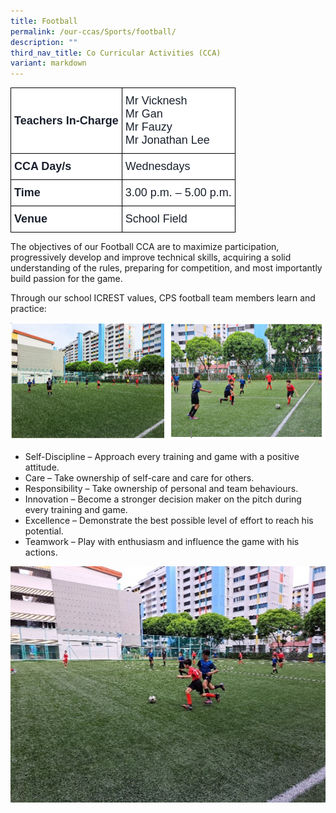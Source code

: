 ```yaml
---
title: Football
permalink: /our-ccas/Sports/football/
description: ""
third_nav_title: Co Curricular Activities (CCA)
variant: markdown
---
```

<style type="text/css">
.tg  {border-collapse:collapse;border-spacing:0;}
.tg td{border-color:black;border-style:solid;border-width:1px;font-family:Arial, sans-serif;font-size:14px;
  overflow:hidden;padding:10px 5px;word-break:normal;}
.tg th{border-color:black;border-style:solid;border-width:1px;font-family:Arial, sans-serif;font-size:14px;
  font-weight:normal;overflow:hidden;padding:10px 5px;word-break:normal;}
.tg .tg-via6{background-color:#FFF;color:#1A202C;font-size:18px;font-weight:bold;text-align:left;vertical-align:middle}
.tg .tg-l3od{background-color:#FFF;color:#1A202C;font-size:18px;text-align:left;vertical-align:middle}
</style>
<table class="tg">
<thead>
  <tr>
    <th class="tg-via6"><span style="font-weight:bold;color:#1A202C;background-color:#FFF">Teachers In-Charge</span></th>
    <th class="tg-l3od"><span style="font-weight:normal;color:#1A202C;background-color:#FFF">Mr Vicknesh</span><br><span style="font-weight:normal;color:#1A202C;background-color:#FFF">Mr Gan</span><br><span style="font-weight:normal;color:#1A202C;background-color:#FFF">Mr Fauzy</span><br><span style="font-weight:normal;color:#1A202C;background-color:#FFF">Mr Jonathan Lee</span></th>
  </tr>
</thead>
<tbody>
  <tr>
    <td class="tg-via6"><span style="font-weight:bold;color:#1A202C;background-color:#FFF">CCA Day/s</span></td>
    <td class="tg-l3od"><span style="color:#1A202C;background-color:#FFF">Wednesdays </span></td>
  </tr>
  <tr>
    <td class="tg-via6"><span style="font-weight:bold;color:#1A202C;background-color:#FFF">Time</span></td>
    <td class="tg-l3od"><span style="color:#1A202C;background-color:#FFF">3.00 p.m. – 5.00 p.m.</span></td>
  </tr>
  <tr>
    <td class="tg-via6"><span style="font-weight:bold;color:#1A202C;background-color:#FFF">Venue</span></td>
    <td class="tg-l3od"><span style="color:#1A202C;background-color:#FFF">School Field</span></td>
  </tr>
</tbody>
</table>
	
The objectives of our Football CCA are to maximize participation, progressively develop and improve technical skills, acquiring a solid understanding of the rules, preparing for competition, and most importantly build passion for the game. 

Through our school ICREST values, CPS football team members learn and practice:

![](/images/football(1).png)

* Self-Discipline – Approach every training and game with a positive attitude.
* Care – Take ownership of self-care and care for others.
* Responsibility – Take ownership of personal and team behaviours.
* Innovation – Become a stronger decision maker on the pitch during every training and game.
* Excellence – Demonstrate the best possible level of effort to reach his potential.
* Teamwork – Play with enthusiasm and influence the game with his actions.

![](/images/football(4).jpg)